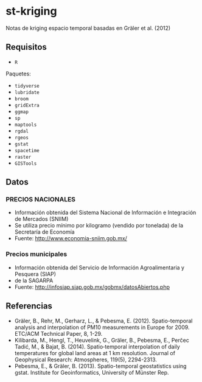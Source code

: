 # st-kriging
Notas de kriging espacio temporal basadas en Gräler et al. (2012)

## Requisitos
- `R`

Paquetes:
- `tidyverse`
- `lubridate`
- `broom`
- `gridExtra`
- `ggmap`
- `sp`
- `maptools`
- `rgdal`
- `rgeos`
- `gstat`
- `spacetime`
- `raster`
- `GISTools`

## Datos

### PRECIOS NACIONALES
- Información obtenida del Sistema Nacional de Información e Integración de Mercados (SNIIM)
- Se utiliza precio mínimo por kilogramo (vendido por tonelada) de la Secretaría de Economía
- Fuente: http://www.economia-sniim.gob.mx/

### Precios municipales
- Información obtenida del Servicio de Información Agroalimentaria y Pesquera (SIAP)
- de la SAGARPA
- Fuente: http://infosiap.siap.gob.mx/gobmx/datosAbiertos.php


## Referencias
- Gräler, B., Rehr, M., Gerharz, L., & Pebesma, E. (2012). Spatio-temporal analysis and interpolation of PM10 measurements in Europe for 2009. ETC/ACM Technical Paper, 8, 1-29.
- Kilibarda, M., Hengl, T., Heuvelink, G., Gräler, B., Pebesma, E., Perčec Tadić, M., & Bajat, B. (2014). Spatio‐temporal interpolation of daily temperatures for global land areas at 1 km resolution. Journal of Geophysical Research: Atmospheres, 119(5), 2294-2313.
- Pebesma, E., & Gräler, B. (2013). Spatio-temporal geostatistics using gstat. Institute for Geoinformatics, University of Münster Rep.
